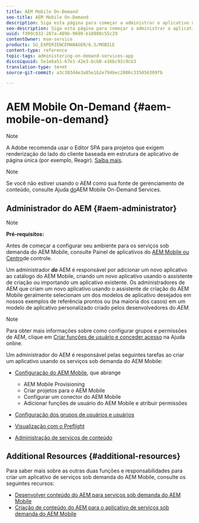 ```yaml
---
title: AEM Mobile On-Demand
seo-title: AEM Mobile On-Demand
description: Siga esta página para começar a administrar o aplicativo de serviços sob demanda do AEM Mobile. Ele fornece uma visão geral das funções e responsabilidades de um administrador do AEM para serviços sob demanda.
seo-description: Siga esta página para começar a administrar o aplicativo de serviços sob demanda do AEM Mobile. Ele fornece uma visão geral das funções e responsabilidades de um administrador do AEM para serviços sob demanda.
uuid: fd99c032-287a-489b-9690-b18980c55c29
contentOwner: msm-service
products: SG_EXPERIENCEMANAGER/6.5/MOBILE
content-type: reference
topic-tags: administering-on-demand-services-app
discoiquuid: 5e1e6a51-67e1-42e3-bcb0-e16bc92c9cb3
translation-type: tm+mt
source-git-commit: a3c303d4e3a85e1b2e794bec2006c335056309fb

---
```



# AEM Mobile On-Demand {#aem-mobile-on-demand}

>[!NOTE]
>
>A Adobe recomenda usar o Editor SPA para projetos que exigem renderização do lado do cliente baseada em estrutura de aplicativo de página única (por exemplo, Reagir). [Saiba mais](/help/sites-developing/spa-overview.md).

>[!NOTE]
>
>Se você não estiver usando o AEM como sua fonte de gerenciamento de conteúdo, consulte Ajuda [do](https://helpx.adobe.com/digital-publishing-solution/topics.html)AEM Mobile On-Demand Services.

## Administrador do AEM {#aem-administrator}

>[!NOTE]
>
>**Pré-requisitos:**
>
>Antes de começar a configurar seu ambiente para os serviços sob demanda do AEM Mobile, consulte Painel de aplicativos do [AEM Mobile ou Centro](/help/mobile/mobile-apps-ondemand-application-dashboard.md)de controle.

Um administrador ***do*** AEM é responsável por adicionar um novo aplicativo ao catálogo do AEM Mobile, criando um novo aplicativo usando o assistente de criação ou importando um aplicativo existente. Os administradores de AEM que criam um novo aplicativo usando o assistente *de* criação do AEM Mobile geralmente selecionam um dos modelos de aplicativo desejados em nossos exemplos de referência prontos ou (na maioria dos casos) em um modelo de aplicativo personalizado criado pelos desenvolvedores do *AEM.*

>[!NOTE]
>
>Para obter mais informações sobre como configurar grupos e permissões de AEM, clique em [Criar funções de usuário e conceder acesso](https://helpx.adobe.com/digital-publishing-solution/help/account-admin-dps.html) na Ajuda online.

Um administrador do AEM é responsável pelas seguintes tarefas ao criar um aplicativo usando os serviços sob demanda do AEM Mobile:

* [Configuração do AEM Mobile](/help/mobile/aem-mobile-setup.md), que abrange

   * AEM Mobile Provisioning
   * Criar projetos para o AEM Mobile
   * Configurar um conector do AEM Mobile
   * Adicionar funções de usuário do AEM Mobile e atribuir permissões

* [Configuração dos grupos de usuários e usuários](/help/mobile/aem-mobile-configure-users.md)
* [Visualização com o Preflight](/help/mobile/aem-mobile-manage-ondemand-services.md)
* [Administração de serviços de conteúdo](//help/mobile/developing-content-services.md)

## Additional Resources {#additional-resources}

Para saber mais sobre as outras duas funções e responsabilidades para criar um aplicativo de serviços sob demanda do AEM Mobile, consulte os seguintes recursos:

* [Desenvolver conteúdo do AEM para serviços sob demanda do AEM Mobile](/help/mobile/aem-mobile-on-demand.md)
* [Criação de conteúdo do AEM para o aplicativo de serviços sob demanda do AEM Mobile](/help/mobile/mobile-apps-ondemand.md)
